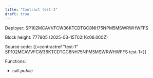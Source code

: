 ```yaml
---
title: "Contract test-1"
draft: true
---
```

Deployer: SP102MCAVVFCW36KTCDTGC8NH75NPM5MSWRWHWFFS


 



Block height: 777905 (2025-03-15T02:16:08.000Z)

Source code: {{<contractref "test-1" SP102MCAVVFCW36KTCDTGC8NH75NPM5MSWRWHWFFS test-1>}}

Functions:

* call _public_
